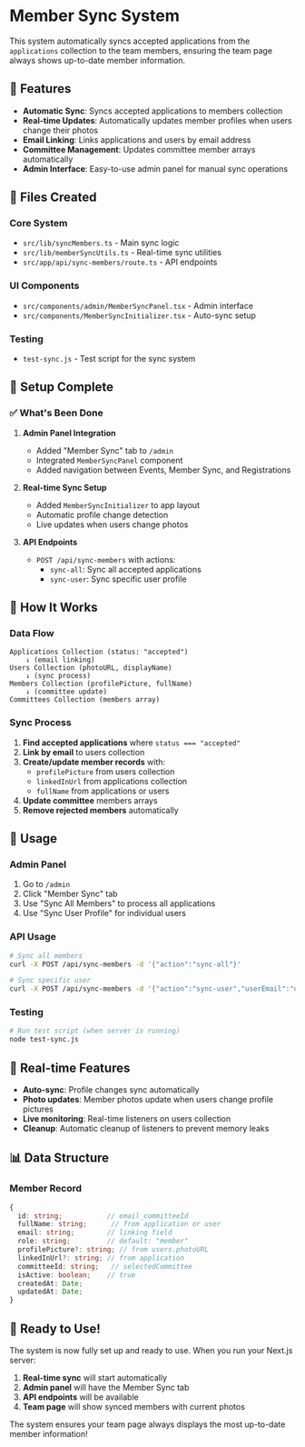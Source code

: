 # Member Sync System

This system automatically syncs accepted applications from the `applications` collection to the team members, ensuring the team page always shows up-to-date member information.

## 🚀 Features

- **Automatic Sync**: Syncs accepted applications to members collection
- **Real-time Updates**: Automatically updates member profiles when users change their photos
- **Email Linking**: Links applications and users by email address
- **Committee Management**: Updates committee member arrays automatically
- **Admin Interface**: Easy-to-use admin panel for manual sync operations

## 📁 Files Created

### Core System
- `src/lib/syncMembers.ts` - Main sync logic
- `src/lib/memberSyncUtils.ts` - Real-time sync utilities
- `src/app/api/sync-members/route.ts` - API endpoints

### UI Components
- `src/components/admin/MemberSyncPanel.tsx` - Admin interface
- `src/components/MemberSyncInitializer.tsx` - Auto-sync setup

### Testing
- `test-sync.js` - Test script for the sync system

## 🔧 Setup Complete

### ✅ What's Been Done

1. **Admin Panel Integration**
   - Added "Member Sync" tab to `/admin`
   - Integrated `MemberSyncPanel` component
   - Added navigation between Events, Member Sync, and Registrations

2. **Real-time Sync Setup**
   - Added `MemberSyncInitializer` to app layout
   - Automatic profile change detection
   - Live updates when users change photos

3. **API Endpoints**
   - `POST /api/sync-members` with actions:
     - `sync-all`: Sync all accepted applications
     - `sync-user`: Sync specific user profile

## 🎯 How It Works

### Data Flow
```
Applications Collection (status: "accepted")
    ↓ (email linking)
Users Collection (photoURL, displayName)
    ↓ (sync process)
Members Collection (profilePicture, fullName)
    ↓ (committee update)
Committees Collection (members array)
```

### Sync Process
1. **Find accepted applications** where `status === "accepted"`
2. **Link by email** to users collection
3. **Create/update member records** with:
   - `profilePicture` from users collection
   - `linkedInUrl` from applications collection
   - `fullName` from applications or users
4. **Update committee** members arrays
5. **Remove rejected members** automatically

## 🚀 Usage

### Admin Panel
1. Go to `/admin`
2. Click "Member Sync" tab
3. Use "Sync All Members" to process all applications
4. Use "Sync User Profile" for individual users

### API Usage
```bash
# Sync all members
curl -X POST /api/sync-members -d '{"action":"sync-all"}'

# Sync specific user
curl -X POST /api/sync-members -d '{"action":"sync-user","userEmail":"user@example.com"}'
```

### Testing
```bash
# Run test script (when server is running)
node test-sync.js
```

## 🔄 Real-time Features

- **Auto-sync**: Profile changes sync automatically
- **Photo updates**: Member photos update when users change profile pictures
- **Live monitoring**: Real-time listeners on users collection
- **Cleanup**: Automatic cleanup of listeners to prevent memory leaks

## 📊 Data Structure

### Member Record
```typescript
{
  id: string;           // email_committeeId
  fullName: string;      // from application or user
  email: string;        // linking field
  role: string;         // default: "member"
  profilePicture?: string; // from users.photoURL
  linkedInUrl?: string; // from application
  committeeId: string;   // selectedCommittee
  isActive: boolean;    // true
  createdAt: Date;
  updatedAt: Date;
}
```

## 🎉 Ready to Use!

The system is now fully set up and ready to use. When you run your Next.js server:

1. **Real-time sync** will start automatically
2. **Admin panel** will have the Member Sync tab
3. **API endpoints** will be available
4. **Team page** will show synced members with current photos

The system ensures your team page always displays the most up-to-date member information!
